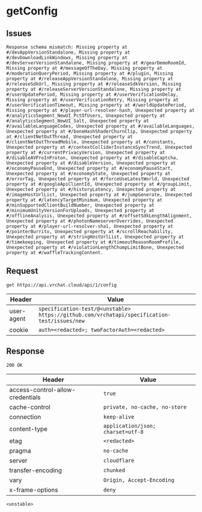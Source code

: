 # getConfig

## Issues
```
Response schema mismatch: Missing property at #/devAppVersionStandalone, Missing property at #/devDownloadLinkWindows, Missing property at #/devServerVersionStandalone, Missing property at #/gearDemoRoomId, Missing property at #/messageOfTheDay, Missing property at #/moderationQueryPeriod, Missing property at #/plugin, Missing property at #/releaseAppVersionStandalone, Missing property at #/releaseSdkUrl, Missing property at #/releaseSdkVersion, Missing property at #/releaseServerVersionStandalone, Missing property at #/userUpdatePeriod, Missing property at #/userVerificationDelay, Missing property at #/userVerificationRetry, Missing property at #/userVerificationTimeout, Missing property at #/worldUpdatePeriod, Missing property at #/player-url-resolver-hash, Unexpected property at #/analyticsSegment_NewUI_PctOfUsers, Unexpected property at #/analyticsSegment_NewUI_Salt, Unexpected property at #/availableLanguageCodes, Unexpected property at #/availableLanguages, Unexpected property at #/boneHashShaderChurnClip, Unexpected property at #/clientNetOutThread, Unexpected property at #/clientNetOutThreadMobile, Unexpected property at #/constants, Unexpected property at #/contextColliderInstanceSyncTrend, Unexpected property at #/currentPrivacyVersion, Unexpected property at #/disableAVProInProton, Unexpected property at #/disableCaptcha, Unexpected property at #/disableVersion, Unexpected property at #/economyPauseEnd, Unexpected property at #/economyPauseStart, Unexpected property at #/economyState, Unexpected property at #/errorTag, Unexpected property at #/forceUseLatestWorld, Unexpected property at #/googleApiClientId, Unexpected property at #/groupLimit, Unexpected property at #/historyLatency, Unexpected property at #/imageHostUrlList, Unexpected property at #/jumpGenerate, Unexpected property at #/latencyTargetMinimum, Unexpected property at #/minSupportedClientBuildNumber, Unexpected property at #/minimumUnityVersionForUploads, Unexpected property at #/offlineAnalysis, Unexpected property at #/offsetSdkLengthAlignment, Unexpected property at #/photonNameserverOverrides, Unexpected property at #/player-url-resolver-sha1, Unexpected property at #/pointerBurrito, Unexpected property at #/scrollReachability, Unexpected property at #/stringHostUrlList, Unexpected property at #/timekeeping, Unexpected property at #/timeoutReasonRoomProfile, Unexpected property at #/violationLengthChumpLimitBone, Unexpected property at #/waffleTrackingContent.
```

## Request
`get https://api.vrchat.cloud/api/1/config`

| Header | Value |
| ------ | ----- |
| user-agent | `specification-test/@<unstable> https://github.com/vrchatapi/specification-test/issues/new` |
| cookie | `auth=<redacted>; twoFactorAuth=<redacted>` |


## Response
`200 OK`

| Header | Value |
| ------ | ----- |
| access-control-allow-credentials | `true` |
| cache-control | `private, no-cache, no-store` |
| connection | `keep-alive` |
| content-type | `application/json; charset=utf-8` |
| etag | `<redacted>` |
| pragma | `no-cache` |
| server | `cloudflare` |
| transfer-encoding | `chunked` |
| vary | `Origin, Accept-Encoding` |
| x-frame-options | `deny` |

```jsonc
<unstable>
```
